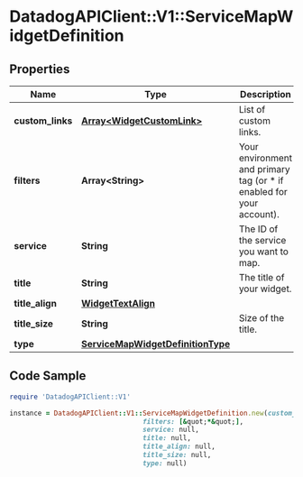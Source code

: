 # DatadogAPIClient::V1::ServiceMapWidgetDefinition

## Properties

Name | Type | Description | Notes
------------ | ------------- | ------------- | -------------
**custom_links** | [**Array&lt;WidgetCustomLink&gt;**](WidgetCustomLink.md) | List of custom links. | [optional] 
**filters** | **Array&lt;String&gt;** | Your environment and primary tag (or * if enabled for your account). | 
**service** | **String** | The ID of the service you want to map. | 
**title** | **String** | The title of your widget. | [optional] 
**title_align** | [**WidgetTextAlign**](WidgetTextAlign.md) |  | [optional] 
**title_size** | **String** | Size of the title. | [optional] 
**type** | [**ServiceMapWidgetDefinitionType**](ServiceMapWidgetDefinitionType.md) |  | 

## Code Sample

```ruby
require 'DatadogAPIClient::V1'

instance = DatadogAPIClient::V1::ServiceMapWidgetDefinition.new(custom_links: null,
                                 filters: [&quot;*&quot;],
                                 service: null,
                                 title: null,
                                 title_align: null,
                                 title_size: null,
                                 type: null)
```


